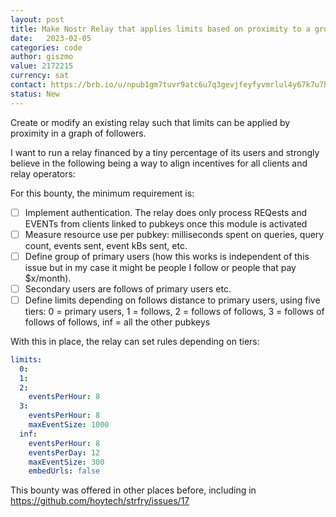 ```yaml
---
layout: post
title: Make Nostr Relay that applies limits based on proximity to a group of accounts
date:   2023-02-05
categories: code
author: giszmo
value: 2172215
currency: sat
contact: https://brb.io/u/npub1gm7tuvr9atc6u7q3gevjfeyfyvmrlul4y67k7u7hcxztz67ceexs078rf6
status: New
---
```


Create or modify an existing relay such that limits can be applied by proximity in a
graph of followers.

I want to run a relay financed by a tiny percentage of its users and strongly believe
in the following being a way to align incentives for all clients and relay operators:

For this bounty, the minimum requirement is:

- [ ] Implement authentication. The relay does only process REQests and EVENTs from clients linked to pubkeys once this module is activated
- [ ] Measure resource use per pubkey: milliseconds spent on queries, query count, events sent, event kBs sent, etc.
- [ ] Define group of primary users (how this works is independent of this issue but in my case it might be people I follow or people that pay $x/month).
- [ ] Secondary users are follows of primary users etc.
- [ ] Define limits depending on follows distance to primary users, using five tiers: 0 = primary users, 1 = follows, 2 = follows of follows, 3 = follows of follows of follows, inf = all the other pubkeys

With this in place, the relay can set rules depending on tiers:

```yaml
limits:
  0:
  1:
  2:
    eventsPerHour: 8
  3:
    eventsPerHour: 8
    maxEventSize: 1000
  inf:
    eventsPerHour: 8
    eventsPerDay: 12
    maxEventSize: 300
    embedUrls: false
```

This bounty was offered in other places before, including in https://github.com/hoytech/strfry/issues/17
